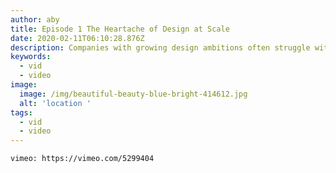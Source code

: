 ```yaml
---
author: aby
title: Episode 1 The Heartache of Design at Scale
date: 2020-02-11T06:10:28.876Z
description: Companies with growing design ambitions often struggle with speed and consistency. Learn how design systems can help your team operate at scale.
keywords:
  - vid
  - video
image:
  image: /img/beautiful-beauty-blue-bright-414612.jpg
  alt: 'location '
tags:
  - vid
  - video
---
```

`vimeo: https://vimeo.com/5299404`


